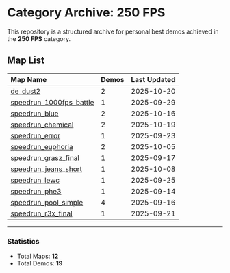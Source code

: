 # Category Archive: 250 FPS

This repository is a structured archive for personal best demos achieved in the **250 FPS** category.

## Map List

| Map Name | Demos | Last Updated |
| :--- | :---- | :--- |
| [de_dust2](./de_dust2) | 2 | 2025-10-20 |
| [speedrun_1000fps_battle](./speedrun_1000fps_battle) | 1 | 2025-09-29 |
| [speedrun_blue](./speedrun_blue) | 2 | 2025-10-16 |
| [speedrun_chemical](./speedrun_chemical) | 2 | 2025-10-19 |
| [speedrun_error](./speedrun_error) | 1 | 2025-09-23 |
| [speedrun_euphoria](./speedrun_euphoria) | 2 | 2025-10-05 |
| [speedrun_grasz_final](./speedrun_grasz_final) | 1 | 2025-09-17 |
| [speedrun_jeans_short](./speedrun_jeans_short) | 1 | 2025-10-08 |
| [speedrun_lewc](./speedrun_lewc) | 1 | 2025-09-25 |
| [speedrun_phe3](./speedrun_phe3) | 1 | 2025-09-14 |
| [speedrun_pool_simple](./speedrun_pool_simple) | 4 | 2025-09-16 |
| [speedrun_r3x_final](./speedrun_r3x_final) | 1 | 2025-09-21 |

---

### Statistics
- Total Maps: **12**
- Total Demos: **19**